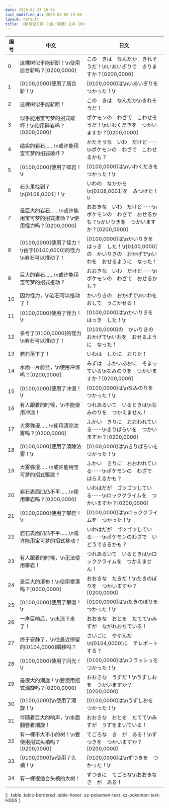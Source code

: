 ```yaml
---
date: 2020-02-23 20:56
last_modified_at: 2020-03-05 19:46
layout: default
title: 《精灵宝可梦 心金／魂银》文本 209
---
```

| 编号 | 中文 | 日文 |
| ---- | ---- | ---- |
| 0 | 这棵树似乎能斩断！\n使用居合斩吗？[0200,0000] | この　きは　なんだか　きれそうだ！\nいあいぎりで　きりますか？[0200,0000] |
| 1 | [0100,0000]使用了居合斩！\r | [0100,0000]は\nいあいぎりを　つかった！\r |
| 2 | 这棵树似乎能斩断！ | この　きは　なんだか\nきれそうだ！ |
| 3 | 似乎能用宝可梦的招式破坏！\n使用碎岩吗？[0200,0000] | ポケモンの　わざで　こわせそうだ！\nいわくだきを　つかいますか？[0200,0000] |
| 4 | 结实的岩石……\n或许能用宝可梦的招式破坏？ | かたそうな　いわ　だけど⋯⋯\nポケモンの　わざで　こわせるかも？ |
| 5 | [0100,0000]使用了碎岩！\r | [0100,0000]は\nいわくだきを　つかった！\r |
| 6 | 石头里找到了\n[0108,0001]！\r | いわの　なかから\n[0108,0001]を　みつけた！\r |
| 7 | 是巨大的岩石……\n或许能用宝可梦的招式推动？\r使用怪力吗？[0200,0000] | おおきな　いわ　だけど⋯⋯\nポケモンの　わざで　おせるかも？\rかいりきを　つかいますか？[0200,0000] |
| 8 | [0100,0000]使用了怪力！\r由于[0100,0000]的怪力\n岩石可以推动了！ | [0100,0000]は\nかいりきを　はっき　した！\r[0100,0000]の　かいりきの　おかげで\nいわを　おせるように　なった！ |
| 9 | 巨大的岩石……\n或许能用宝可梦的招式推动？ | おおきな　いわ　だけど⋯⋯\nポケモンの　わざで　おせるかも？ |
| 10 | 因为怪力，\n岩石可以推动了！ | かいりきの　おかげで\nいわを　おして　うごかせる！ |
| 11 | [0100,0000]使用了怪力！\r | [0100,0000]は\nかいりきを　はっき　した！\r |
| 12 | 多亏了[0100,0000]的怪力\n岩石可以推动了！ | [0100,0000]の　かいりきの　おかげで\nいわを　おせるように　なった！ |
| 13 | 岩石落下了！ | いわは　したに　おちた！ |
| 14 | 水面一片蔚蓝，\n使用冲浪吗？[0200,0000] | みずは　ふかいあおに　そまっている\nなみのりを　つかいますか？[0200,0000] |
| 15 | [0100,0000]使用了冲浪！\r | [0100,0000]は\nなみのりを　つかった！\r |
| 16 | 有人跟着的时候，\n不能使用冲浪！ | つれあるいて　いるときは\nなみのりを　つかえません！ |
| 17 | 大雾弥漫……\n使用清除浓雾吗？[0200,0000] | ふかい　きりに　おおわれている⋯⋯\nきりばらいを　つかいますか？[0200,0000] |
| 18 | [0100,0000]使用了清除浓雾！\r | [0100,0000]は\nきりばらいを　つかった！\r |
| 19 | 大雾弥漫……\n或许能用宝可梦的招式驱散？ | ふかい　きりに　おおわれている⋯⋯\nポケモンの　わざで　はらえるかも？ |
| 20 | 岩石表面凹凸不平……\n使用攀岩吗？[0200,0000] | いわはだが　ゴツゴツしている⋯⋯\nロッククライムを　つかいますか？[0200,0000] |
| 21 | [0100,0000]使用了攀岩！\r | [0100,0000]は\nロッククライムを　つかった！\r |
| 22 | 岩石表面凹凸不平……\n或许能用宝可梦的招式移动？ | いわはだが　ゴツゴツしている⋯⋯\nポケモンのわざで　いどうできるかも？ |
| 23 | 有人跟着的时候，\n无法使用攀岩！ | つれあるいて　いるときは\nロッククライムを　つかえません！ |
| 24 | 是巨大的瀑布！\n使用攀瀑吗？[0200,0000] | おおきな　たきだ！\nたきのぼりを　つかいますか？[0200,0000] |
| 25 | [0100,0000]使用了攀瀑！\r | [0100,0000]は\nたきのぼりを　つかった！\r |
| 26 | 一声巨响后，\n水流下来了！ | おおきな　おとを　たてて\nみずが　ながれおちている！ |
| 27 | 终于安静了，\n往最近停留的[0104,0000]瞬移吗？ | さいごに　やすんだ\n[0104,0000]に　テレポ－トする？ |
| 28 | [0100,0000]使用了闪光！\r | [0100,0000]は\nフラッシュを　つかった！\r |
| 29 | 是很大的潮旋！\n要使用招式潮旋吗？[0200,0000] | おおきな　うずだ！\nうずしおを　つかいますか？[0200,0000] |
| 30 | [0100,0000]\n使用了潮旋！\r | [0100,0000]は\nうずしおを　つかった！\r |
| 31 | 伴随着巨大的响声，\n水面翻卷着潮旋！ | おおきな　おとを　たてて\nみずが　うずをまいている！ |
| 32 | 有一棵不大不小的树！\n要使用招式头槙吗？[0200,0000] | てごろな　き　が　ある！\nずつきを　つかいますか？[0200,0000] |
| 33 | [0100,0000]\n使用了头槙！\r | [0100,0000]は\nずつきを　つかった！\r |
| 34 | 有一棵很适合头槙的大树！ | ずつきに　てごろな\nおおきな　き　が　ある！ |
{: .table .table-bordered .table-hover .xz-pokemon-text .xz-pokemon-text-HGSS }